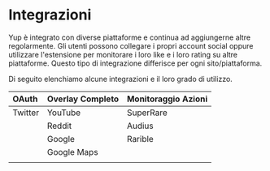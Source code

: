 # Integrazioni

Yup è integrato con diverse piattaforme e continua ad aggiungerne altre regolarmente. Gli utenti possono collegare i propri account social oppure utilizzare l'estensione per monitorare i loro like e i loro rating su altre piattaforme. Questo tipo di integrazione differisce per ogni sito/piattaforma.

Di seguito elenchiamo alcune integrazioni e il loro grado di utilizzo.

| OAuth | Overlay Completo | Monitoraggio Azioni |
| :--- | :--- | :--- |
| Twitter | YouTube | SuperRare |
|  | Reddit | Audius |
|  | Google  | Rarible |
|  | Google Maps |  |
|  |  |  |